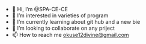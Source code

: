 - 👋 Hi, I’m @SPA-CE-CE
- 👀 I’m interested in varieties of program
- 🌱 I’m currently learning about git hub and a new bie
- 💞️ I’m looking to collaborate on any priject
- 📫 How to reach me okuse12divine@gmail.com

<!---
SPA-CE-CE/SPA-CE-CE is a ✨ special ✨ repository because its `README.md` (this file) appears on your GitHub profile.
You can click the Preview link to take a look at your changes.
--->
